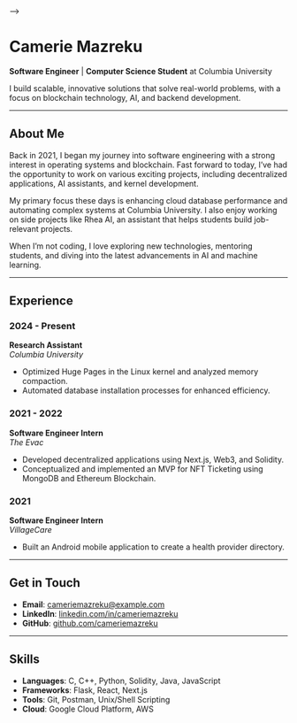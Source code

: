 
-->

# Camerie Mazreku

**Software Engineer** | **Computer Science Student** at Columbia University

I build scalable, innovative solutions that solve real-world problems, with a focus on blockchain technology, AI, and backend development.

---

## About Me

Back in 2021, I began my journey into software engineering with a strong interest in operating systems and blockchain. Fast forward to today, I’ve had the opportunity to work on various exciting projects, including decentralized applications, AI assistants, and kernel development.

My primary focus these days is enhancing cloud database performance and automating complex systems at Columbia University. I also enjoy working on side projects like Rhea AI, an assistant that helps students build job-relevant projects.

When I’m not coding, I love exploring new technologies, mentoring students, and diving into the latest advancements in AI and machine learning.

---

## Experience

### **2024 - Present**  
**Research Assistant**  
*Columbia University*

- Optimized Huge Pages in the Linux kernel and analyzed memory compaction.
- Automated database installation processes for enhanced efficiency.

### **2021 - 2022**  
**Software Engineer Intern**  
*The Evac*

- Developed decentralized applications using Next.js, Web3, and Solidity.
- Conceptualized and implemented an MVP for NFT Ticketing using MongoDB and Ethereum Blockchain.

### **2021**  
**Software Engineer Intern**  
*VillageCare*

- Built an Android mobile application to create a health provider directory.

---

## Get in Touch

- **Email**: cameriemazreku@example.com
- **LinkedIn**: [linkedin.com/in/cameriemazreku](https://linkedin.com/in/cameriemazreku)
- **GitHub**: [github.com/cameriemazreku](https://github.com/cameriemazreku)

---

## Skills

- **Languages**: C, C++, Python, Solidity, Java, JavaScript
- **Frameworks**: Flask, React, Next.js
- **Tools**: Git, Postman, Unix/Shell Scripting
- **Cloud**: Google Cloud Platform, AWS

